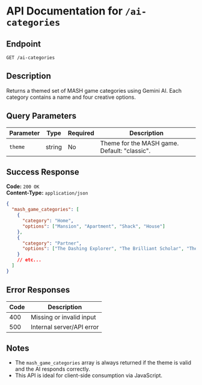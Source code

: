 # API Documentation for `/ai-categories`

## Endpoint

```
GET /ai-categories
```

## Description

Returns a themed set of MASH game categories using Gemini AI. Each category contains a name and four creative options.

## Query Parameters

| Parameter | Type   | Required | Description                              |
|-----------|--------|----------|------------------------------------------|
| `theme`   | string | No       | Theme for the MASH game. Default: "classic". |

## Success Response

**Code:** `200 OK`  
**Content-Type:** `application/json`

```json
{
  "mash_game_categories": [
    {
      "category": "Home",
      "options": ["Mansion", "Apartment", "Shack", "House"]
    },
    {
      "category": "Partner",
      "options": ["The Dashing Explorer", "The Brilliant Scholar", "The Enigmatic Socialite", "The Steadfast Heir/Heiress"]
    }
    // etc...
  ]
}
```

## Error Responses

| Code | Description              |
|------|--------------------------|
| 400  | Missing or invalid input |
| 500  | Internal server/API error |

## Notes

- The `mash_game_categories` array is always returned if the theme is valid and the AI responds correctly.
- This API is ideal for client-side consumption via JavaScript.